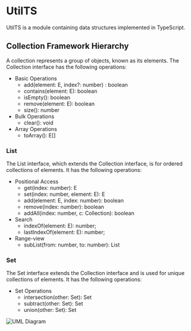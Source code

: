 # UtilTS
UtilTS is a module containing  data structures implemented in TypeScript. 

## Collection Framework Hierarchy
A collection represents a group of objects, known as its elements. The Collection interface has the following operations:

* Basic Operations
	+ add(element: E, index?: number) : boolean
	+ contains(element: E): boolean
	+ isEmpty(): boolean
	+ remove(element: E): boolean
	+ size(): number
* Bulk Operations
	+ clear(): void
* Array Operations
	+ toArray(): E[]


### List 
The List interface, which extends the Collection interface, is for ordered collections of elements. It has the following operations:

* Positional Access
	+ get(index: number): E
	+ set(index: number, element: E): E
	+ add(element: E, index: number): boolean
	+ remove(index: number): boolean
	+ addAll(index: number, c: Collection<E>): boolean
* Search
	+ indexOf(element: E): number;
	+ lastIndexOf(element: E): number;
* Range-view
	+ subList(from: number, to: number): List<E>

###	Set 
The Set interface extends the Collection interface and is used for unique collections of elements. It has the following operations:

* Set Operations
	+ intersection(other: Set<E>): Set<E>
	+ subtract(other: Set<E>): Set<E>
	+ union(other: Set<E>): Set<E>

![UML Diagram](https://github.com/aM3z/utiljs/blob/master/uml.png)
